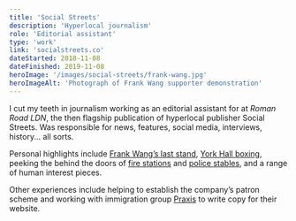 ```yaml
---
title: 'Social Streets'
description: 'Hyperlocal journalism'
role: 'Editorial assistant'
type: 'work'
link: 'socialstreets.co'
dateStarted: 2018-11-08
dateFinished: 2019-11-08
heroImage: '/images/social-streets/frank-wang.jpg'
heroImageAlt: 'Photograph of Frank Wang supporter demonstration'
---
```


I cut my teeth in journalism working as an editorial assistant for at _Roman Road LDN_, the then flagship publication of hyperlocal publisher Social Streets. Was responsible for news, features, social media, interviews, history... all sorts.

Personal highlights include [Frank Wang’s last stand](https://romanroadlondon.com/frank-wang-coffee-campaign-bethnal-green/), [York Hall boxing](https://bethnalgreenlondon.co.uk/york-hall-boxing-night-blood-solidarity-photoessay/), peeking the behind the doors of [fire stations](https://romanroadlondon.com/bethnal-green-fire-station/) and [police stables](https://romanroadlondon.com/bow-police-stables/), and a range of human interest pieces.

Other experiences include helping to establish the company’s patron scheme and working with immigration group [Praxis](https://www.praxis.org.uk/) to write copy for their website.
